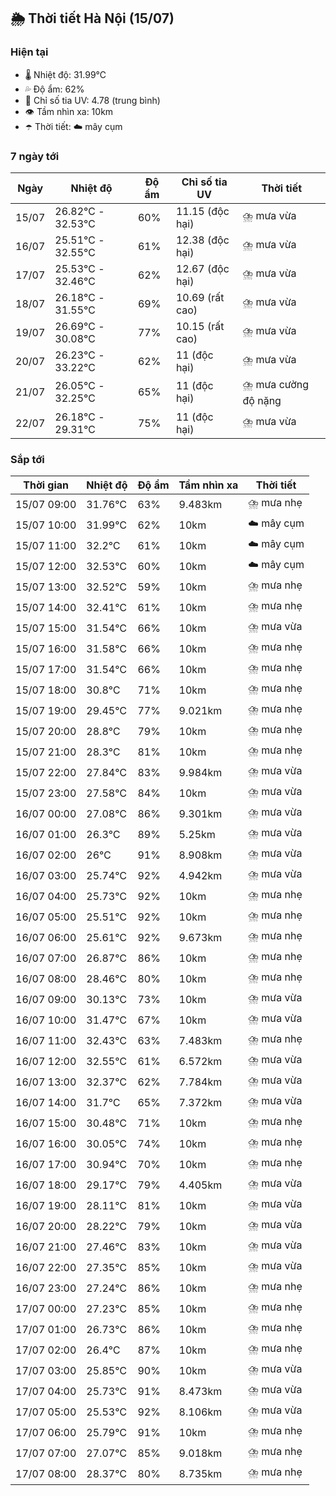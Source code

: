 ## 🌦️ Thời tiết Hà Nội (15/07)

### Hiện tại

- 🌡️ Nhiệt độ: 31.99℃
- 💦 Độ ẩm: 62%
- 🌟 Chỉ số tia UV: 4.78 (trung bình)
- 👁️ Tầm nhìn xa: 10km
- ☂️ Thời tiết: ☁️ mây cụm

### 7 ngày tới

| Ngày | Nhiệt độ | Độ ẩm | Chỉ số tia UV | Thời tiết |
| --- | --- | --- | --- | --- |
| 15/07 | 26.82℃ - 32.53℃ | 60% | 11.15 (độc hại) | ⛈️ mưa vừa |
| 16/07 | 25.51℃ - 32.55℃ | 61% | 12.38 (độc hại) | ⛈️ mưa vừa |
| 17/07 | 25.53℃ - 32.46℃ | 62% | 12.67 (độc hại) | ⛈️ mưa vừa |
| 18/07 | 26.18℃ - 31.55℃ | 69% | 10.69 (rất cao) | ⛈️ mưa vừa |
| 19/07 | 26.69℃ - 30.08℃ | 77% | 10.15 (rất cao) | ⛈️ mưa vừa |
| 20/07 | 26.23℃ - 33.22℃ | 62% | 11 (độc hại) | ⛈️ mưa vừa |
| 21/07 | 26.05℃ - 32.25℃ | 65% | 11 (độc hại) | ⛈️ mưa cường độ nặng |
| 22/07 | 26.18℃ - 29.31℃ | 75% | 11 (độc hại) | ⛈️ mưa vừa |

### Sắp tới

| Thời gian | Nhiệt độ | Độ ẩm | Tầm nhìn xa | Thời tiết |
| --- | --- | --- | --- | --- |
| 15/07 09:00 | 31.76℃ | 63% | 9.483km | ⛈️ mưa nhẹ |
| 15/07 10:00 | 31.99℃ | 62% | 10km | ☁️ mây cụm |
| 15/07 11:00 | 32.2℃ | 61% | 10km | ☁️ mây cụm |
| 15/07 12:00 | 32.53℃ | 60% | 10km | ☁️ mây cụm |
| 15/07 13:00 | 32.52℃ | 59% | 10km | ⛈️ mưa nhẹ |
| 15/07 14:00 | 32.41℃ | 61% | 10km | ⛈️ mưa nhẹ |
| 15/07 15:00 | 31.54℃ | 66% | 10km | ⛈️ mưa vừa |
| 15/07 16:00 | 31.58℃ | 66% | 10km | ⛈️ mưa nhẹ |
| 15/07 17:00 | 31.54℃ | 66% | 10km | ⛈️ mưa nhẹ |
| 15/07 18:00 | 30.8℃ | 71% | 10km | ⛈️ mưa nhẹ |
| 15/07 19:00 | 29.45℃ | 77% | 9.021km | ⛈️ mưa nhẹ |
| 15/07 20:00 | 28.8℃ | 79% | 10km | ⛈️ mưa nhẹ |
| 15/07 21:00 | 28.3℃ | 81% | 10km | ⛈️ mưa nhẹ |
| 15/07 22:00 | 27.84℃ | 83% | 9.984km | ⛈️ mưa vừa |
| 15/07 23:00 | 27.58℃ | 84% | 10km | ⛈️ mưa vừa |
| 16/07 00:00 | 27.08℃ | 86% | 9.301km | ⛈️ mưa vừa |
| 16/07 01:00 | 26.3℃ | 89% | 5.25km | ⛈️ mưa vừa |
| 16/07 02:00 | 26℃ | 91% | 8.908km | ⛈️ mưa vừa |
| 16/07 03:00 | 25.74℃ | 92% | 4.942km | ⛈️ mưa vừa |
| 16/07 04:00 | 25.73℃ | 92% | 10km | ⛈️ mưa nhẹ |
| 16/07 05:00 | 25.51℃ | 92% | 10km | ⛈️ mưa nhẹ |
| 16/07 06:00 | 25.61℃ | 92% | 9.673km | ⛈️ mưa nhẹ |
| 16/07 07:00 | 26.87℃ | 86% | 10km | ⛈️ mưa nhẹ |
| 16/07 08:00 | 28.46℃ | 80% | 10km | ⛈️ mưa nhẹ |
| 16/07 09:00 | 30.13℃ | 73% | 10km | ⛈️ mưa vừa |
| 16/07 10:00 | 31.47℃ | 67% | 10km | ⛈️ mưa vừa |
| 16/07 11:00 | 32.43℃ | 63% | 7.483km | ⛈️ mưa nhẹ |
| 16/07 12:00 | 32.55℃ | 61% | 6.572km | ⛈️ mưa vừa |
| 16/07 13:00 | 32.37℃ | 62% | 7.784km | ⛈️ mưa vừa |
| 16/07 14:00 | 31.7℃ | 65% | 7.372km | ⛈️ mưa vừa |
| 16/07 15:00 | 30.48℃ | 71% | 10km | ⛈️ mưa nhẹ |
| 16/07 16:00 | 30.05℃ | 74% | 10km | ⛈️ mưa nhẹ |
| 16/07 17:00 | 30.94℃ | 70% | 10km | ⛈️ mưa nhẹ |
| 16/07 18:00 | 29.17℃ | 79% | 4.405km | ⛈️ mưa vừa |
| 16/07 19:00 | 28.11℃ | 81% | 10km | ⛈️ mưa vừa |
| 16/07 20:00 | 28.22℃ | 79% | 10km | ⛈️ mưa vừa |
| 16/07 21:00 | 27.46℃ | 83% | 10km | ⛈️ mưa vừa |
| 16/07 22:00 | 27.35℃ | 85% | 10km | ⛈️ mưa vừa |
| 16/07 23:00 | 27.24℃ | 86% | 10km | ⛈️ mưa nhẹ |
| 17/07 00:00 | 27.23℃ | 85% | 10km | ⛈️ mưa nhẹ |
| 17/07 01:00 | 26.73℃ | 86% | 10km | ⛈️ mưa nhẹ |
| 17/07 02:00 | 26.4℃ | 87% | 10km | ⛈️ mưa nhẹ |
| 17/07 03:00 | 25.85℃ | 90% | 10km | ⛈️ mưa vừa |
| 17/07 04:00 | 25.73℃ | 91% | 8.473km | ⛈️ mưa vừa |
| 17/07 05:00 | 25.53℃ | 92% | 8.106km | ⛈️ mưa vừa |
| 17/07 06:00 | 25.79℃ | 91% | 10km | ⛈️ mưa nhẹ |
| 17/07 07:00 | 27.07℃ | 85% | 9.018km | ⛈️ mưa nhẹ |
| 17/07 08:00 | 28.37℃ | 80% | 8.735km | ⛈️ mưa nhẹ |
